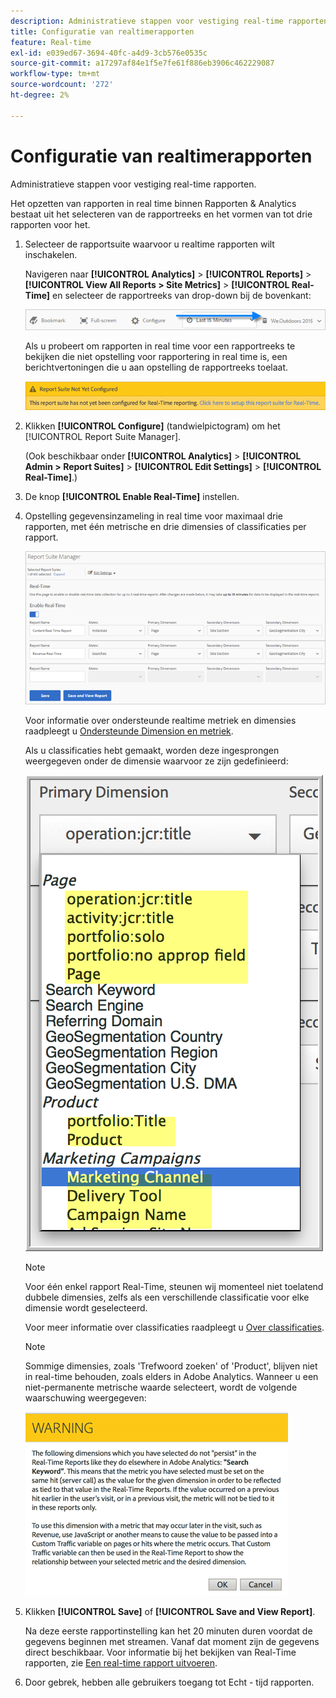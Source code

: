 ```yaml
---
description: Administratieve stappen voor vestiging real-time rapporten.
title: Configuratie van realtimerapporten
feature: Real-time
exl-id: e039ed67-3694-40fc-a4d9-3cb576e0535c
source-git-commit: a17297af84e1f5e7fe61f886eb3906c462229087
workflow-type: tm+mt
source-wordcount: '272'
ht-degree: 2%

---
```


# Configuratie van realtimerapporten

Administratieve stappen voor vestiging real-time rapporten.

Het opzetten van rapporten in real time binnen Rapporten &amp; Analytics bestaat uit het selecteren van de rapportreeks en het vormen van tot drie rapporten voor het.

1. Selecteer de rapportsuite waarvoor u realtime rapporten wilt inschakelen.

   Navigeren naar **[!UICONTROL Analytics]** > **[!UICONTROL Reports]** > **[!UICONTROL View All Reports > Site Metrics]** > **[!UICONTROL Real-Time]** en selecteer de rapportreeks van drop-down bij de bovenkant:

   ![](/help/admin/admin/c-manage-report-suites/c-edit-report-suites/realtime/assets/report_suite_selector.png)

   Als u probeert om rapporten in real time voor een rapportreeks te bekijken die niet opstelling voor rapportering in real time is, een berichtvertoningen die u aan opstelling de rapportreeks toelaat.

   ![](/help/admin/admin/c-manage-report-suites/c-edit-report-suites/realtime/assets/rep_suite_not_set_up.png)

1. Klikken **[!UICONTROL Configure]** (tandwielpictogram) om het [!UICONTROL Report Suite Manager].

   (Ook beschikbaar onder **[!UICONTROL Analytics]** > **[!UICONTROL Admin > Report Suites]** > **[!UICONTROL Edit Settings]** > **[!UICONTROL Real-Time]**.)

1. De knop **[!UICONTROL Enable Real-Time]** instellen.
1. Opstelling gegevensinzameling in real time voor maximaal drie rapporten, met één metrische en drie dimensies of classificaties per rapport.

   ![](/help/admin/admin/c-manage-report-suites/c-edit-report-suites/realtime/assets/real_time_admin.png)

   Voor informatie over ondersteunde realtime metriek en dimensies raadpleegt u [Ondersteunde Dimension en metriek](/help/admin/admin/c-manage-report-suites/c-edit-report-suites/realtime/realtime-metrics.md).

   Als u classificaties hebt gemaakt, worden deze ingesprongen weergegeven onder de dimensie waarvoor ze zijn gedefinieerd:

   ![](/help/admin/admin/c-manage-report-suites/c-edit-report-suites/realtime/assets/classifications.png)

   >[!NOTE]
   >
   >Voor één enkel rapport Real-Time, steunen wij momenteel niet toelatend dubbele dimensies, zelfs als een verschillende classificatie voor elke dimensie wordt geselecteerd.

   Voor meer informatie over classificaties raadpleegt u [Over classificaties](/help/components/classifications/c-classifications.md).

   >[!NOTE]
   >
   >Sommige dimensies, zoals &#39;Trefwoord zoeken&#39; of &#39;Product&#39;, blijven niet in real-time behouden, zoals elders in Adobe Analytics. Wanneer u een niet-permanente metrische waarde selecteert, wordt de volgende waarschuwing weergegeven:

   ![](/help/admin/admin/c-manage-report-suites/c-edit-report-suites/realtime/assets/warning_dimensions.png)

1. Klikken **[!UICONTROL Save]** of **[!UICONTROL Save and View Report]**.

   Na deze eerste rapportinstelling kan het 20 minuten duren voordat de gegevens beginnen met streamen. Vanaf dat moment zijn de gegevens direct beschikbaar. Voor informatie bij het bekijken van Real-Time rapporten, zie [Een real-time rapport uitvoeren](https://experienceleague.adobe.com/docs/analytics/analyze/reports-analytics/t-running-report-types.html).

1. Door gebrek, hebben alle gebruikers toegang tot Echt - tijd rapporten.
